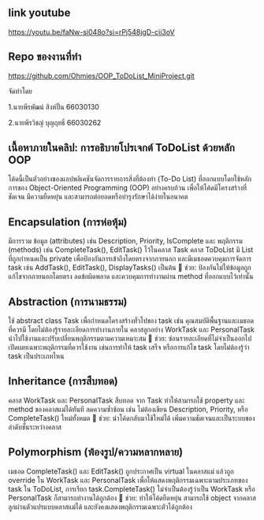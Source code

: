 ## link youtube 
https://youtu.be/faNw-si048o?si=rPj548jgD-cii3oV

## Repo ของงานที่ทำ
https://github.com/Ohmies/OOP_ToDoList_MiniProject.git


จัดทำโดย

1.นายพีรพัฒน์ สิงห์ปั้น 66030130

2.นายพีรวิชญ์ บุญฤทธิ์ 66030262

## เนื้อหาภายในคลิป: การอธิบายโปรเจกต์ ToDoList ด้วยหลัก OOP

โค้ดนี้เป็นตัวอย่างของแอปพลิเคชันจัดการรายการสิ่งที่ต้องทำ (To-Do List) ที่ออกแบบโดยใช้หลักการของ Object-Oriented Programming (OOP) อย่างครบถ้วน เพื่อให้โค้ดมีโครงสร้างที่ชัดเจน มีความยืดหยุ่น และสามารถต่อยอดหรือบำรุงรักษาได้ง่ายในอนาคต

## Encapsulation (การห่อหุ้ม)
มีการรวม ข้อมูล (attributes) เช่น Description, Priority, IsComplete และ พฤติกรรม (methods) เช่น CompleteTask(), EditTask() ไว้ในคลาส Task
คลาส ToDoList มี List<Task> ที่ถูกกำหนดเป็น private เพื่อป้องกันการเข้าถึงโดยตรงจากภายนอก และมีเมธอดควบคุมการจัดการ task เช่น AddTask(), EditTask(), DisplayTasks() เป็นต้น
🧩 ช่วย: ป้องกันไม่ให้ข้อมูลถูกแก้ไขจากภายนอกโดยตรง ลดข้อผิดพลาด และควบคุมการทำงานผ่าน method ที่ออกแบบไว้เท่านั้น

## Abstraction (การนามธรรม)
ใช้ abstract class Task เพื่อกำหนดโครงสร้างทั่วไปของ task เช่น คุณสมบัติพื้นฐานและเมธอดที่ควรมี โดยไม่ต้องรู้รายละเอียดการทำงานภายใน
คลาสลูกอย่าง WorkTask และ PersonalTask นำไปใช้งานและปรับเปลี่ยนพฤติกรรมตามความเหมาะสม
🧩 ช่วย: ซ่อนรายละเอียดที่ไม่จำเป็นออกไป เปิดเผยเฉพาะพฤติกรรมที่ควรใช้งาน เช่นการทำให้ task เสร็จ หรือการแก้ไข task โดยไม่ต้องรู้ว่า task เป็นประเภทไหน

## Inheritance (การสืบทอด)
คลาส WorkTask และ PersonalTask สืบทอด จาก Task ทำให้สามารถใช้ property และ method ของคลาสแม่ได้ทันที
ลดความซ้ำซ้อน เช่น ไม่ต้องเขียน Description, Priority, หรือ CompleteTask() ใหม่ทั้งหมด
🧩 ช่วย: นำโค้ดกลับมาใช้ใหม่ได้ เพิ่มความชัดเจนและเป็นระบบของลำดับชั้นระหว่างคลาส

## Polymorphism (พ้องรูป/ความหลากหลาย)
เมธอด CompleteTask() และ EditTask() ถูกประกาศเป็น virtual ในคลาสแม่ แล้วถูก override ใน WorkTask และ PersonalTask เพื่อให้แสดงพฤติกรรมเฉพาะตามประเภทของ task
ใน ToDoList, การเรียก task.CompleteTask() ไม่จำเป็นต้องรู้ว่าเป็น WorkTask หรือ PersonalTask ก็สามารถทำงานได้ถูกต้อง
🧩 ช่วย: ทำให้โค้ดยืดหยุ่น สามารถใช้ object จากคลาสลูกผ่านตัวแปรแบบคลาสแม่ได้ และยังคงแสดงพฤติกรรมเฉพาะตัวได้ถูกต้อง
